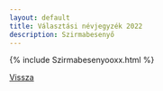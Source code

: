 ```yaml
---
layout: default
title: Választási névjegyzék 2022
description: Szirmabesenyő
---
```


{% include Szirmabesenyooxx.html %}

[Vissza](./)